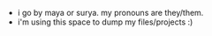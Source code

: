 - i go by maya or surya. my pronouns are they/them.
- i'm using this space to dump my files/projects :)

<!---
raomayasurya/raomayasurya is a ✨ special ✨ repository because its `README.md` (this file) appears on your GitHub profile.
You can click the Preview link to take a look at your changes.
--->

